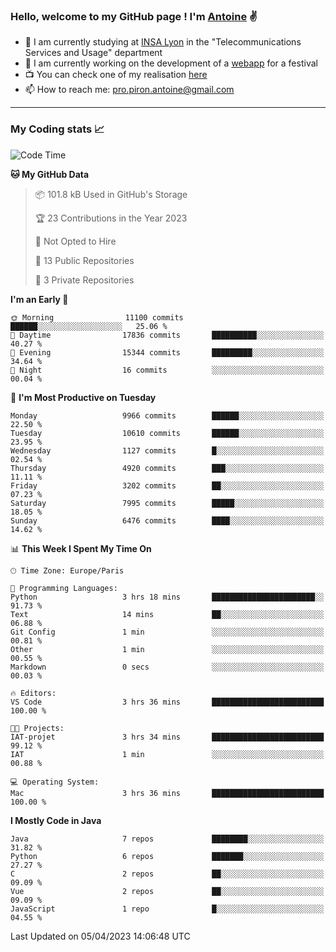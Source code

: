 ### Hello, welcome to my GitHub page ! I'm [Antoine](https://github.com/AntoinePiron) ✌️

- 🌱 I am currently studying at [INSA Lyon](https://www.insa-lyon.fr) in the "Telecommunications Services and Usage" department
- 🔭 I am currently working on the development of a [webapp](https://github.com/24HeuresINSA/Overbookd) for a festival
- 📺 You can check one of my realisation [here](https://astustc.fr)
- 📫 How to reach me: [pro.piron.antoine@gmail.com](mailto:pro.piron.antoine@gmail.com)

---

### My Coding stats 📈
<!--START_SECTION:waka-->
![Code Time](http://img.shields.io/badge/Code%20Time-66%20hrs%2047%20mins-blue)

**🐱 My GitHub Data** 

> 📦 101.8 kB Used in GitHub's Storage 
 > 
> 🏆 23 Contributions in the Year 2023
 > 
> 🚫 Not Opted to Hire
 > 
> 📜 13 Public Repositories 
 > 
> 🔑 3 Private Repositories 
 > 
**I'm an Early 🐤** 

```text
🌞 Morning                11100 commits       ██████░░░░░░░░░░░░░░░░░░░   25.06 % 
🌆 Daytime                17836 commits       ██████████░░░░░░░░░░░░░░░   40.27 % 
🌃 Evening                15344 commits       █████████░░░░░░░░░░░░░░░░   34.64 % 
🌙 Night                  16 commits          ░░░░░░░░░░░░░░░░░░░░░░░░░   00.04 % 
```
📅 **I'm Most Productive on Tuesday** 

```text
Monday                   9966 commits        ██████░░░░░░░░░░░░░░░░░░░   22.50 % 
Tuesday                  10610 commits       ██████░░░░░░░░░░░░░░░░░░░   23.95 % 
Wednesday                1127 commits        █░░░░░░░░░░░░░░░░░░░░░░░░   02.54 % 
Thursday                 4920 commits        ███░░░░░░░░░░░░░░░░░░░░░░   11.11 % 
Friday                   3202 commits        ██░░░░░░░░░░░░░░░░░░░░░░░   07.23 % 
Saturday                 7995 commits        █████░░░░░░░░░░░░░░░░░░░░   18.05 % 
Sunday                   6476 commits        ████░░░░░░░░░░░░░░░░░░░░░   14.62 % 
```


📊 **This Week I Spent My Time On** 

```text
🕑︎ Time Zone: Europe/Paris

💬 Programming Languages: 
Python                   3 hrs 18 mins       ███████████████████████░░   91.73 % 
Text                     14 mins             ██░░░░░░░░░░░░░░░░░░░░░░░   06.88 % 
Git Config               1 min               ░░░░░░░░░░░░░░░░░░░░░░░░░   00.81 % 
Other                    1 min               ░░░░░░░░░░░░░░░░░░░░░░░░░   00.55 % 
Markdown                 0 secs              ░░░░░░░░░░░░░░░░░░░░░░░░░   00.03 % 

🔥 Editors: 
VS Code                  3 hrs 36 mins       █████████████████████████   100.00 % 

🐱‍💻 Projects: 
IAT-projet               3 hrs 34 mins       █████████████████████████   99.12 % 
IAT                      1 min               ░░░░░░░░░░░░░░░░░░░░░░░░░   00.88 % 

💻 Operating System: 
Mac                      3 hrs 36 mins       █████████████████████████   100.00 % 
```

**I Mostly Code in Java** 

```text
Java                     7 repos             ████████░░░░░░░░░░░░░░░░░   31.82 % 
Python                   6 repos             ███████░░░░░░░░░░░░░░░░░░   27.27 % 
C                        2 repos             ██░░░░░░░░░░░░░░░░░░░░░░░   09.09 % 
Vue                      2 repos             ██░░░░░░░░░░░░░░░░░░░░░░░   09.09 % 
JavaScript               1 repo              █░░░░░░░░░░░░░░░░░░░░░░░░   04.55 % 
```




 Last Updated on 05/04/2023 14:06:48 UTC
<!--END_SECTION:waka-->
